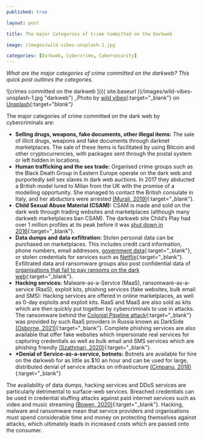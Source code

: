 ```yaml
---
published: true

layout: post

title: The major Categories of Crime Committed on the Darkweb

image: /images/wild-vibes-unsplash-1.jpg

categories: [Darkweb, Cybercrime, Cybersecurity]
---
```

  
_What are the major categories of crime committed on the darkweb? This quick post outlines the categories._

![crimes committed on the darkweb ]({{ site.baseurl }}/images/wild-vibes-unsplash-1.jpg "darkweb") 
_Photo by [wild vibes](https://unsplash.com/@wldvbs){:target="_blank"} on [Unsplash](https://unsplash.com/s/photos/dark-web){:target="_blank"}_   

The major categories of crime committed on the dark web by cybercriminals are:
* __Selling drugs, weapons, fake documents, other illegal items:__ The sale of illicit drugs, weapons and fake documents through darknet marketplaces. The sale of these items is facilitated by using Bitcoin and other cryptocurrencies, with packages sent through the postal system or left hidden in locations.
* __Human trafficking and the sex trade:__  Organised crime groups such as the Black Death Group in Eastern Europe operate on the dark web and purportedly sell sex slaves in dark web auctions. In 2017 they abducted a British model lured to Milan from the UK with the promise of a modelling opportunity. She managed to contact the British consulate in Italy, and her abductors were arrested [(Murali, 2019)](https://www.deccanchronicle.com/nation/in-other-news/020919/human-trafficking-on-the-dark-web.html){:target="_blank"}. 
* __Child Sexual Abuse Material (CSAM):__  CSAM is made and sold on the dark web through trading websites and marketplaces (although many darkweb marketplaces ban CSAM). The darkweb site Child’s Play had over 1 million profiles at its peak before it was [shut down in 2016](https://www.theguardian.com/society/2017/oct/07/australian-police-sting-brings-down-paedophile-forum-on-dark-web){:target="_blank"}.
* __Data dumps and data exfiltration:__ Stolen personal data can be purchased on marketplaces. This includes credit card information, phone numbers, email addresses, [government data](https://www.theguardian.com/australia-news/2019/may/16/australians-medicare-details-illegally-sold-on-darknet-two-years-after-breach-exposed){:target="_blank"}, or stolen credentials for services such as [Netflix](https://www.trendmicro.com/vinfo/au/security/news/cybercrime-and-digital-threats/netflix-scheme-steals-passwords-bank-details){:target="_blank"}.  Exfiltrated data and ransomware groups also post confidential data of [organisations that fail to pay ransoms on the dark web](https://www.bleepingcomputer.com/news/security/nsw-transport-agency-extorted-by-ransomware-gang-after-accellion-attack/){:target="_blank"}. 
* __Hacking services:__ Malware-as-a-Service (MaaS), ransomware-as-a-service (RaaS), exploit kits, phishing services (fake websites, bulk email and SMS): Hacking services are offered in online marketplaces, as well as 0-day exploits and exploit kits. RaaS and MaaS are also sold as kits which are then quickly put together by cybercriminals to use in attacks. The ransomware behind the [Colonial Pipeline attack](https://en.wikipedia.org/wiki/Colonial_Pipeline_ransomware_attack){:target="_blank"} was provided by such RaaS providers in Russia known as DarkSide [(Osborne, 2021)](https://www.zdnet.com/article/darkside-the-ransomware-group-responsible-for-colonial-pipeline-cyberattack-explained/){:target="_blank"}. Complete phishing services are also available that offer fake websites which impersonate real services for capturing credentials as well as bulk email and SMS services which are phishing friendly [(Szathmari, 2020)](https://osint.fans/bulletproftlink-phishing-service-p2){:target="_blank"}.
* __*Denial of Service-as-a-service, botnets:__ Botnets are available for hire on the darkweb for as little as $10 an hour and can be used for large, distributed denial of service attacks on infrastructure [(Cimpanu, 2018)](https://www.bleepingcomputer.com/news/security/ddos-attacks-are-10-per-hour-on-the-dark-web/){:target="_blank"}

The availability of data dumps, hacking services and DDoS services are particularly detrimental to surface-web services. Breached credentials can be used in credential stuffing attacks against paid internet services such as video and music streaming [(Bowen, 2020)](https://www.infosecurity-magazine.com/blogs/credential-stuffing-recent-attacks/){:target="_blank"}. Hacking, malware and ransomware mean that service providers and organisations must spend considerable time and money on protecting themselves against attacks, which ultimately leads in increased costs which are passed onto the consumer. 
